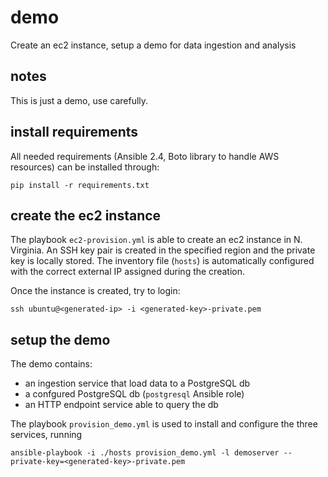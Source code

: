 # demo
Create an ec2 instance, setup a demo for data ingestion and analysis

## notes

This is just a demo, use carefully.

## install requirements

All needed requirements (Ansible 2.4, Boto library to handle AWS resources) can
be installed through:
```
pip install -r requirements.txt
```

## create the ec2 instance

The playbook `ec2-provision.yml` is able to create an ec2 instance in N. Virginia.
An SSH key pair is created in the specified region and the private key is locally
stored. The inventory file (`hosts`) is automatically configured with the correct
external IP assigned during the creation.

Once the instance is created, try to login:
```
ssh ubuntu@<generated-ip> -i <generated-key>-private.pem
```

## setup the demo

The demo contains:
* an ingestion service that load data to a PostgreSQL db
* a confgured PostgreSQL db (`postgresql` Ansible role)
* an HTTP endpoint service able to query the db

The playbook `provision_demo.yml` is used to install and configure the three
services, running
```
ansible-playbook -i ./hosts provision_demo.yml -l demoserver --private-key=<generated-key>-private.pem
```
